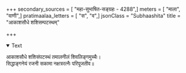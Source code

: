 +++
secondary_sources = [ "महा-सुभाषित-सङ्ग्रहः - 4288",]
meters = [ "माला", "वाणी",]
pratimaalaa_letters = [ "स", "व",]
jsonClass = "Subhaashita"
title = "आकाशसौधे शशिसम्पटस्थम्"

+++

<details open><summary>Text</summary>

आकाशसौधे शशिसंपटस्थं तमालनीलं शिवलिङ्गमुच्चैः।  
सिद्धाङ्गनेयं रजनी सकामा नक्षत्ररत्नैः परिपूजतीव॥
</details>

